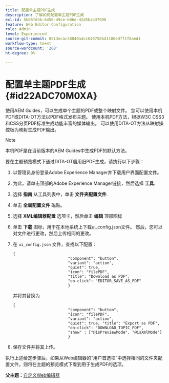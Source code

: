 ```yaml
---
title: 配置单主题PDF生成
description: 了解如何配置单主题PDF生成
exl-id: 5b66fd3b-6450-49ce-b06e-d2d5bab37990
feature: Web Editor Configuration
role: Admin
level: Experienced
source-git-commit: 0513ecac38840a4cc649758bd1180edff1f8aed1
workflow-type: tm+mt
source-wordcount: '268'
ht-degree: 0%

---
```


# 配置单主题PDF生成 {#id22ADC70M0XA}

使用AEM Guides，可以生成单个主题的PDF或整个映射文件。 您可以使用本机PDF或DITA-OT方法以PDF格式发布主题。 使用本机PDF方法，根据W3C CSS3和CSS分页PDF标准生成功能丰富的媒体输出。 可以使用DITA-OT方法从映射操控板为映射生成PDF输出。

>[!NOTE]
>
> 本机PDF是在当前版本的AEM Guides中生成PDF的默认方法。

要在主题预览模式下通过DITA-OT启用旧PDF生成，请执行以下步骤：

1. 以管理员身份登录Adobe Experience Manager并下载用户界面配置文件。

1. 为此，请单击顶部的Adobe Experience Manager链接，然后选择 **工具**.
1. 选择 **指南** 从工具列表中，单击 **文件夹配置文件**.
1. 单击 **全局配置文件** 磁贴。
1. 选择 **XML编辑器配置** 选项卡，然后单击 **编辑** 顶部图标
1. 单击 **下载** 图标，用于在本地系统上下载ui\_config.json文件。 然后，您可以对文件进行更改，然后上传相同的更改。
1. 在 `ui_config.json` 文件，查找以下配置：

   ```
   {
                           "component": "button",
                           "variant": "action",
                           "quiet": true,
                           "icon": "filePDF",
                           "title": "Download as PDF",
                           "on-click": "EDITOR_SAVE_AS_PDF"
                           }
   ```

   并将其替换为

   ```
   {
                           "component": "button",
                           "icon": "filePDF",
                           "variant": "action",
                           "quiet": true, "title": "Export as PDF",
                           "on-click": "DOWNLOAD_TOPIC_PDF",
                           "show" : ["@isPreviewMode", "@isXmlMode"]
                           }
   ```

1. 保存文件并将其上传。

执行上述给定步骤后，如果从Web编辑器的“用户首选项”中选择相同的文件夹配置文件，则将在主题的预览模式下看到用于生成PDF的选项。

**父主题：**[&#x200B;自定义Web编辑器](conf-web-editor.md)
